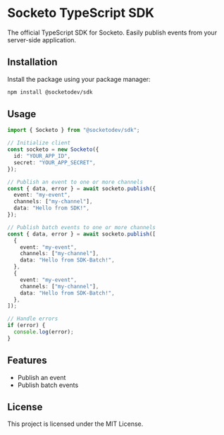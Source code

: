 # Socketo TypeScript SDK

The official TypeScript SDK for Socketo. Easily publish events from your server-side application.

## Installation

Install the package using your package manager:

```bash
npm install @socketodev/sdk
```

## Usage

```ts
import { Socketo } from "@socketodev/sdk";

// Initialize client
const socketo = new Socketo({
  id: "YOUR_APP_ID",
  secret: "YOUR_APP_SECRET",
});
```

```ts
// Publish an event to one or more channels
const { data, error } = await socketo.publish({
  event: "my-event",
  channels: ["my-channel"],
  data: "Hello from SDK!",
});

// Publish batch events to one or more channels
const { data, error } = await socketo.publish([
  {
    event: "my-event",
    channels: ["my-channel"],
    data: "Hello from SDK-Batch!",
  },
  {
    event: "my-event",
    channels: ["my-channel"],
    data: "Hello from SDK-Batch!",
  },
]);

// Handle errors
if (error) {
  console.log(error);
}
```

## Features
- Publish an event
- Publish batch events

## License
This project is licensed under the MIT License.
